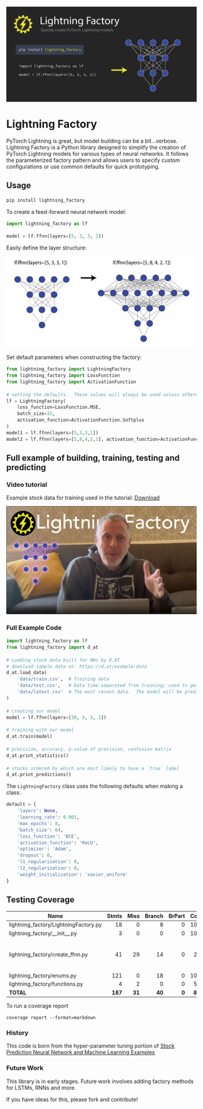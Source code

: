 
![Lightning Factory](https://raw.githubusercontent.com/brianrisk/lightning_factory/master/images/lightning-factory-social-preview-dark.jpg?raw=true)


# Lightning Factory

PyTorch Lightning is great, but model building can be a bit...verbose.  
Lightning Factory is a Python library designed to simplify the creation of PyTorch Lightning 
models for various types of neural networks. It follows the parameterized factory pattern
and allows users to specify custom configurations or use common defaults for quick prototyping.


## Usage

```bash
pip install lightning_factory
```

To create a feed-forward neural network model:

```python
import lightning_factory as lf

model = lf.ffnn(layers=[5, 3, 3, 1])
```
Easily define the layer structure:

![layers example](https://raw.githubusercontent.com/brianrisk/lightning_factory/master/images/lf-layers-example.jpg?raw=true)

Set default parameters when constructing the factory:
```python
from lightning_factory import LightningFactory
from lightning_factory import LossFunction
from lightning_factory import ActivationFunction

# setting the defaults.  These values will always be used unless otherwise specified
lf = LightningFactory(
    loss_function=LossFunction.MSE,
    batch_size=32,
    activation_function=ActivationFunction.Softplus
)
model1 = lf.ffnn(layers=[5,3,3,1])
model2 = lf.ffnn(layers=[5,8,4,2,1], activation_function=ActivationFunction.Tanh)
```

## Full example of building, training, testing and predicting

### Video tutorial
Example stock data for training used in the tutorial: [Download](https://d.at/example-data)

[![Lightning Factory Video Tutorial](https://raw.githubusercontent.com/brianrisk/lightning_factory/master/images/lightning-factory-video-thumbnail.jpg?raw=true)](https://youtu.be/7zqJZopgQSs?si=rxJkMyNF0o7VITd5)

### Full Example Code
```python
import lightning_factory as lf
from lightning_factory import d_at

# Loading stock data built for NNs by D.AT
# download sample data at: https://d.at/example-data
d_at.load_data(
    'data/train.csv',  # Training data
    'data/test.csv',   # Data time-separated from training; used to get precision, accuracy, etc
    'data/latest.csv'  # The most recent data.  The model will be predicting the labels
)

# creating our model
model = lf.ffnn(layers=[30, 3, 3, 1])

# training with our model
d_at.train(model)

# precision, accuracy, p-value of precision, confusion matrix
d_at.print_statistics()

# stocks ordered by which are most likely to have a `true` label
d_at.print_predictions()

```

The `LightningFactory` class uses the following defaults when making a class:
```python
default = {
    'layers': None,
    'learning_rate': 0.001,
    'max_epochs': 8,
    'batch_size': 64,
    'loss_function': 'BCE',
    'activation_function': 'ReLU',
    'optimizer': 'Adam',
    'dropout': 0,
    'l1_regularization': 0,
    'l2_regularization': 0,
    'weight_initialization': 'xavier_uniform'
}
```

## Testing Coverage

| Name                                   |    Stmts |     Miss |   Branch |   BrPart |   Cover |   Missing |
|--------------------------------------- | -------: | -------: | -------: | -------: | ------: | --------: |
| lightning\_factory/LightningFactory.py |       18 |        0 |        8 |        0 |    100% |           |
| lightning\_factory/\_\_init\_\_.py     |        3 |        0 |        0 |        0 |    100% |           |
| lightning\_factory/create\_ffnn.py     |       41 |       29 |       14 |        0 |     22% |19-30, 34-36, 40-46, 50-59, 63-71 |
| lightning\_factory/enums.py            |      121 |        0 |       18 |        0 |    100% |           |
| lightning\_factory/functions.py        |        4 |        2 |        0 |        0 |     50% |       6-7 |
|                              **TOTAL** |  **187** |   **31** |   **40** |    **0** | **80%** |           |

To run a coverage report
```shell
coverage report --format=markdown
```


### History
This code is born from the hyper-parameter tuning portion of [Stock Prediction Neural Network and Machine Learning Examples](https://github.com/D-dot-AT/Stock-Prediction-Neural-Network-and-Machine-Learning-Examples)


### Future Work
This library is in early stages.  Future work involves adding factory methods for LSTMs, RNNs and more.  

If you have ideas for this, please fork and contribute!
